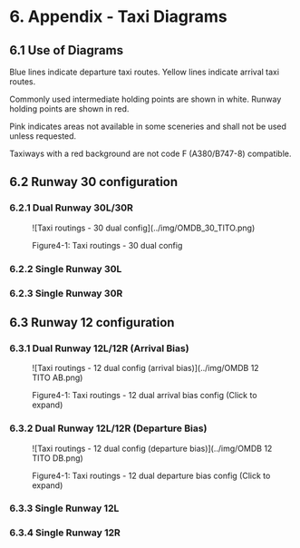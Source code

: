 # 6. Appendix - Taxi Diagrams
## 6.1 Use of Diagrams
Blue lines indicate departure taxi routes. Yellow lines indicate arrival taxi routes.

Commonly used intermediate holding points are shown in white. Runway holding points are shown in red.

Pink indicates areas not available in some sceneries and shall not be used unless requested.

Taxiways with a red background are not code F (A380/B747-8) compatible.

## 6.2 Runway 30 configuration
### 6.2.1 Dual Runway 30L/30R

<figure markdown>
![Taxi routings - 30 dual config](../img/OMDB_30_TITO.png)
</figure>
<figure markdown>
  <figcaption>Figure4-1: Taxi routings - 30 dual config</figcaption>
</figure>

### 6.2.2 Single Runway 30L

### 6.2.3 Single Runway 30R

## 6.3 Runway 12 configuration
### 6.3.1 Dual Runway 12L/12R (Arrival Bias)
<figure markdown>
![Taxi routings - 12 dual config (arrival bias)](../img/OMDB 12 TITO AB.png)
</figure>
<figure markdown>
  <figcaption>Figure4-1: Taxi routings - 12 dual arrival bias config (Click to expand)</figcaption>
</figure>

### 6.3.2 Dual Runway 12L/12R (Departure Bias)
<figure markdown>
![Taxi routings - 12 dual config (departure bias)](../img/OMDB 12 TITO DB.png)
</figure>
<figure markdown>
  <figcaption>Figure4-1: Taxi routings - 12 dual departure bias config (Click to expand)</figcaption>
</figure>


### 6.3.3 Single Runway 12L

### 6.3.4 Single Runway 12R